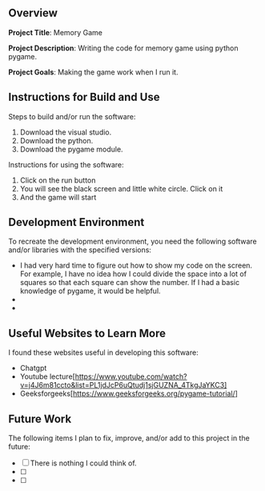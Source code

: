 ## Overview

**Project Title**: Memory Game

**Project Description**: Writing the code for memory game using python pygame.

**Project Goals**: Making the game work when I run it.

## Instructions for Build and Use

Steps to build and/or run the software:

1. Download the visual studio.
2. Download the python.
3. Download the pygame module.

Instructions for using the software:

1. Click on the run button
2. You will see the black screen and little white circle. Click on it
3. And the game will start

## Development Environment 

To recreate the development environment, you need the following software and/or libraries with the specified versions:

* I had very hard time to figure out how to show my code on the screen. For example, I have no idea how I could divide the space into a lot of squares so that each square can show the number. If I had a basic knowledge of pygame, it would be helpful.
*
*

## Useful Websites to Learn More

I found these websites useful in developing this software:

* Chatgpt
* Youtube lecture[https://www.youtube.com/watch?v=j4J6m81ccto&list=PL1jdJcP6uQtudj1sjGUZNA_4TkgJaYKC3]
* Geeksforgeeks[https://www.geeksforgeeks.org/pygame-tutorial/]

## Future Work

The following items I plan to fix, improve, and/or add to this project in the future:

* [ ] There is nothing I could think of.
* [ ]
* [ ]